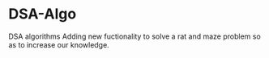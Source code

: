 # DSA-Algo
DSA algorithms
Adding new fuctionality to solve a rat and maze problem so as to increase our knowledge.


